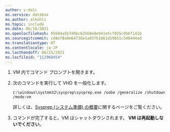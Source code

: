```yaml
---
author: v-dalc
ms.service: databox
ms.author: alkohli
ms.topic: include
ms.date: 06/18/2021
ms.openlocfilehash: 95604a5b7d0bc62568e0e941e5cf035c956f141b
ms.sourcegitcommit: cd8e78a9e64736e1a03fb1861d19b51c540444ad
ms.translationtype: HT
ms.contentlocale: ja-JP
ms.lasthandoff: 06/25/2021
ms.locfileid: "112968454"
---
```

1. VM 内でコマンド プロンプトを開きます。

1. 次のコマンドを実行して VHD を一般化します。 

    ```
    c:\windows\system32\sysprep\sysprep.exe /oobe /generalize /shutdown /mode:vm
    ```
    
    詳しくは、[Sysprep (システム準備) の概要](/windows-hardware/manufacture/desktop/sysprep--system-preparation--overview)に関するページをご覧ください。

1.  コマンドが完了すると、VM はシャットダウンされます。 **VM は再起動しないでください**。
